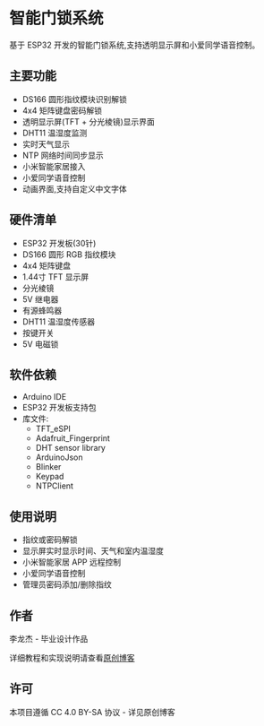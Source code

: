  # 智能门锁系统

基于 ESP32 开发的智能门锁系统,支持透明显示屏和小爱同学语音控制。

## 主要功能

- DS166 圆形指纹模块识别解锁
- 4x4 矩阵键盘密码解锁
- 透明显示屏(TFT + 分光棱镜)显示界面
- DHT11 温湿度监测
- 实时天气显示
- NTP 网络时间同步显示
- 小米智能家居接入
- 小爱同学语音控制
- 动画界面,支持自定义中文字体

## 硬件清单

- ESP32 开发板(30针)
- DS166 圆形 RGB 指纹模块
- 4x4 矩阵键盘
- 1.44寸 TFT 显示屏
- 分光棱镜
- 5V 继电器
- 有源蜂鸣器
- DHT11 温湿度传感器
- 按键开关
- 5V 电磁锁

## 软件依赖

- Arduino IDE
- ESP32 开发板支持包
- 库文件:
  - TFT_eSPI
  - Adafruit_Fingerprint
  - DHT sensor library
  - ArduinoJson
  - Blinker
  - Keypad
  - NTPClient

## 使用说明

- 指纹或密码解锁
- 显示屏实时显示时间、天气和室内温湿度
- 小米智能家居 APP 远程控制
- 小爱同学语音控制
- 管理员密码添加/删除指纹

## 作者

李龙杰 - 毕业设计作品

详细教程和实现说明请查看[原创博客](https://blog.csdn.net/LLJ147/article/details/130836826)

## 许可

本项目遵循 CC 4.0 BY-SA 协议 - 详见原创博客
